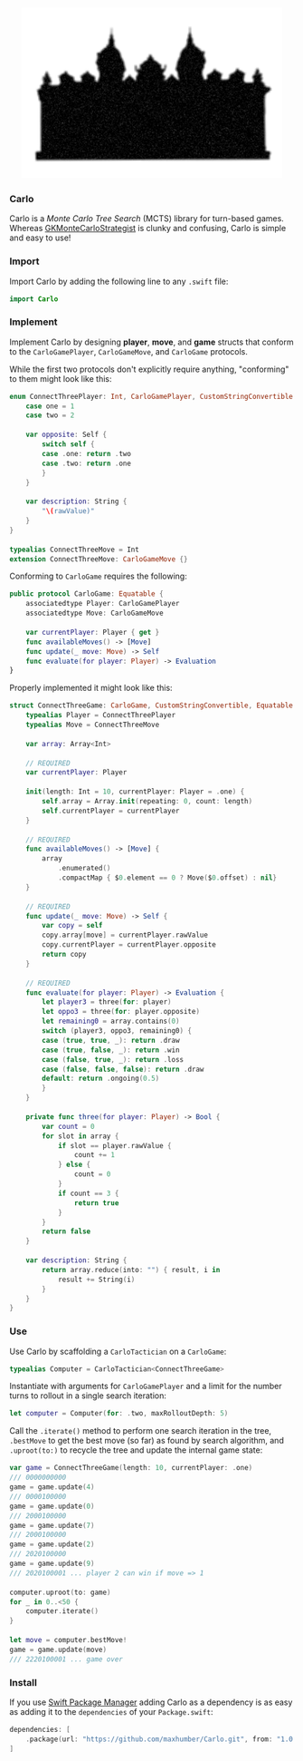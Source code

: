 <h3 align="center">
  <img src="https://raw.githubusercontent.com/maxhumber/Carlo/master/images/Carlo.png" height="300px" alt="Carlo">
</h3>


### Carlo

Carlo is a *Monte Carlo Tree Search* (MCTS) library for turn-based games. Whereas [GKMonteCarloStrategist](https://developer.apple.com/documentation/gameplaykit/gkmontecarlostrategist) is clunky and confusing, Carlo is simple and easy to use!



### Import

Import Carlo by adding the following line to any `.swift` file:

```swift
import Carlo
```



### Implement

Implement Carlo by designing **player**, **move**, and **game** structs that conform to the `CarloGamePlayer`, `CarloGameMove`, and `CarloGame` protocols. 

While the first two protocols don't explicitly require anything, "conforming" to them might look like this: 

```swift
enum ConnectThreePlayer: Int, CarloGamePlayer, CustomStringConvertible {
    case one = 1
    case two = 2
    
    var opposite: Self {
        switch self {
        case .one: return .two
        case .two: return .one
        }
    }
    
    var description: String {
        "\(rawValue)"
    }
}

typealias ConnectThreeMove = Int
extension ConnectThreeMove: CarloGameMove {}
```

Conforming to `CarloGame` requires the following: 

```swift
public protocol CarloGame: Equatable {
    associatedtype Player: CarloGamePlayer
    associatedtype Move: CarloGameMove
  
    var currentPlayer: Player { get }
    func availableMoves() -> [Move]
    func update(_ move: Move) -> Self
    func evaluate(for player: Player) -> Evaluation
}
```

Properly implemented it might look like this:

```swift
struct ConnectThreeGame: CarloGame, CustomStringConvertible, Equatable {
    typealias Player = ConnectThreePlayer
    typealias Move = ConnectThreeMove

    var array: Array<Int>
  
    // REQUIRED
    var currentPlayer: Player
    
    init(length: Int = 10, currentPlayer: Player = .one) {
        self.array = Array.init(repeating: 0, count: length)
        self.currentPlayer = currentPlayer
    }

    // REQUIRED
    func availableMoves() -> [Move] {
        array
            .enumerated()
            .compactMap { $0.element == 0 ? Move($0.offset) : nil}
    }
    
    // REQUIRED
    func update(_ move: Move) -> Self {
        var copy = self
        copy.array[move] = currentPlayer.rawValue
        copy.currentPlayer = currentPlayer.opposite
        return copy
    }
    
    // REQUIRED
    func evaluate(for player: Player) -> Evaluation {
        let player3 = three(for: player)
        let oppo3 = three(for: player.opposite)
        let remaining0 = array.contains(0)
        switch (player3, oppo3, remaining0) {
        case (true, true, _): return .draw
        case (true, false, _): return .win
        case (false, true, _): return .loss
        case (false, false, false): return .draw
        default: return .ongoing(0.5)
        }
    }
    
    private func three(for player: Player) -> Bool {
        var count = 0
        for slot in array {
            if slot == player.rawValue {
                count += 1
            } else {
                count = 0
            }
            if count == 3 {
                return true
            }
        }
        return false
    }
    
    var description: String {
        return array.reduce(into: "") { result, i in
            result += String(i)
        }
    }
}
```



### Use

Use Carlo by scaffolding a `CarloTactician` on a `CarloGame`:

```swift
typealias Computer = CarloTactician<ConnectThreeGame>
```

Instantiate with arguments for `CarloGamePlayer` and a limit for the number turns to rollout in a single search iteration:

```swift
let computer = Computer(for: .two, maxRolloutDepth: 5)
```

Call the `.iterate()` method to perform one search iteration in the tree, `.bestMove` to get the best move (so far) as found by search algorithm, and `.uproot(to:)` to recycle the tree and update the internal game state:

```swift
var game = ConnectThreeGame(length: 10, currentPlayer: .one)
/// 0000000000
game = game.update(4)
/// 0000100000
game = game.update(0)
/// 2000100000
game = game.update(7)
/// 2000100000
game = game.update(2)
/// 2020100000
game = game.update(9)
/// 2020100001 ... player 2 can win if move => 1

computer.uproot(to: game)
for _ in 0..<50 {
    computer.iterate()
}

let move = computer.bestMove!
game = game.update(move)
/// 2220100001 ... game over
```



### Install

If you use [Swift Package Manager](https://swift.org/package-manager/) adding Carlo as a dependency is as easy as adding it to the `dependencies` of your `Package.swift`:

```swift
dependencies: [
    .package(url: "https://github.com/maxhumber/Carlo.git", from: "1.0.2")
]
```
